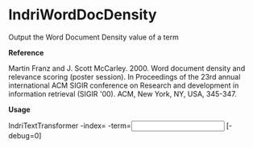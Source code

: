 # IndriWordDocDensity
Output the Word Document Density value of a term

**Reference**

Martin Franz and J. Scott McCarley. 2000. Word document density and relevance scoring (poster session). In Proceedings of the 23rd annual international ACM SIGIR conference on Research and development in information retrieval (SIGIR '00). ACM, New York, NY, USA, 345-347. 

**Usage**

  IndriTextTransformer -index=<index path> -term=<input term> [-debug=0]
